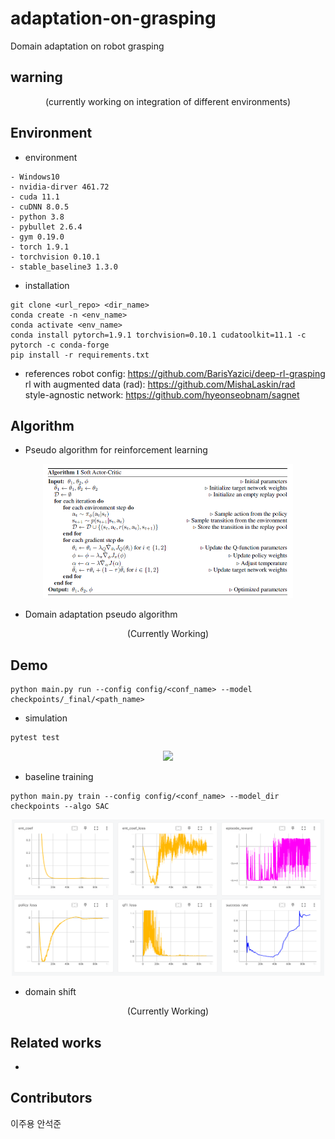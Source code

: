 # adaptation-on-grasping
Domain adaptation on robot grasping 

## warning 
<p align="center">
(currently working on integration of different environments)
</p>  

## Environment
- environment
```
- Windows10
- nvidia-dirver 461.72
- cuda 11.1
- cuDNN 8.0.5
- python 3.8
- pybullet 2.6.4
- gym 0.19.0
- torch 1.9.1
- torchvision 0.10.1
- stable_baseline3 1.3.0
```
- installation 
```
git clone <url_repo> <dir_name>
conda create -n <env_name> 
conda activate <env_name> 
conda install pytorch=1.9.1 torchvision=0.10.1 cudatoolkit=11.1 -c pytorch -c conda-forge
pip install -r requirements.txt
```

- references
robot config: https://github.com/BarisYazici/deep-rl-grasping     
rl with augmented data (rad): https://github.com/MishaLaskin/rad    
style-agnostic network: https://github.com/hyeonseobnam/sagnet


## Algorithm
- Pseudo algorithm for reinforcement learning
<p align="center">
<img src="demo/sac_pseudo.png" width="400px" height="215px">
</p>

- Domain adaptation pseudo algorithm
<p align="center">
(Currently Working)
</p>

## Demo 
```
python main.py run --config config/<conf_name> --model checkpoints/_final/<path_name>
```

- simulation
```
pytest test
```
<p align="center">
<img src="demo/arm_demo.gif" width="350px">
</p>  

- baseline training
```
python main.py train --config config/<conf_name> --model_dir checkpoints --algo SAC
```

<p align="center">
<img src="demo/gripper_learning_curve.PNG" width="500px" height="250px">
</p>  

- domain shift
<p align="center">
(Currently Working)
</p>  
    

## Related works
-
    
    
## Contributors
이주용 안석준